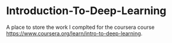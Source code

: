 # Introduction-To-Deep-Learning

A place to store the work I complted for the coursera course https://www.coursera.org/learn/intro-to-deep-learning.
